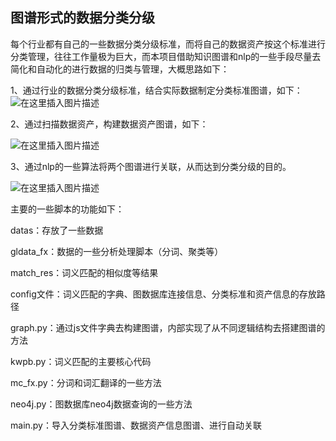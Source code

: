 ## 图谱形式的数据分类分级

每个行业都有自己的一些数据分类分级标准，而将自己的数据资产按这个标准进行分类管理，往往工作量极为巨大，而本项目借助知识图谱和nlp的一些手段尽量去简化和自动化的进行数据的归类与管理，大概思路如下：

1、通过行业的数据分类分级标准，结合实际数据制定分类标准图谱，如下：
![在这里插入图片描述](https://img-blog.csdnimg.cn/46d950e1b3cf4f42845a21bfcba7a13b.png)

2、通过扫描数据资产，构建数据资产图谱，如下：

![在这里插入图片描述](https://img-blog.csdnimg.cn/eea458453a8142ad951022d9beb0f99a.png)

3、通过nlp的一些算法将两个图谱进行关联，从而达到分类分级的目的。

![在这里插入图片描述](https://img-blog.csdnimg.cn/a7de035e75434f6d9e925f6f3423c820.png)

主要的一些脚本的功能如下：

datas：存放了一些数据

gldata_fx：数据的一些分析处理脚本（分词、聚类等）

match_res：词义匹配的相似度等结果

config文件：词义匹配的字典、图数据库连接信息、分类标准和资产信息的存放路径

graph.py：通过js文件字典去构建图谱，内部实现了从不同逻辑结构去搭建图谱的方法

kwpb.py：词义匹配的主要核心代码

mc_fx.py：分词和词汇翻译的一些方法

neo4j.py：图数据库neo4j数据查询的一些方法

main.py：导入分类标准图谱、数据资产信息图谱、进行自动关联
